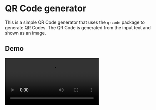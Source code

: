 # QR Code generator

This is a simple QR Code generator that uses the `qrcode` package to generate QR Codes. The QR Code is generated from the input text and shown as an image.

## Demo
<video controls src="demo.mp4" title="demo-video"></video>